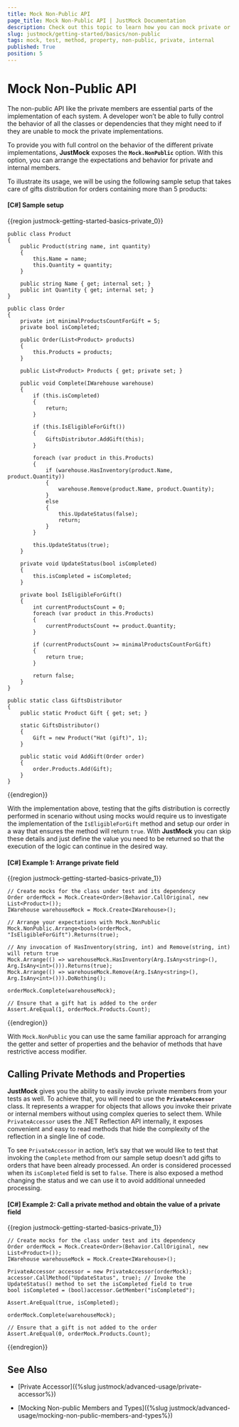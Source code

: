 ```yaml
---
title: Mock Non-Public API
page_title: Mock Non-Public API | JustMock Documentation
description: Check out this topic to learn how you can mock private or internal methods and properties with JustMock.
slug: justmock/getting-started/basics/non-public
tags: mock, test, method, property, non-public, private, internal
published: True
position: 5
---
```


# Mock Non-Public API

The non-public API like the private members are essential parts of the implementation of each system. A developer won’t be able to fully control the behavior of all the classes or dependencies that they might need to if they are unable to mock the private implementations. 

To provide you with full control on the behavior of the different private implementations, **JustMock** exposes the **`Mock.NonPublic`** option. With this option, you can arrange the expectations and behavior for private and internal members. 

To illustrate its usage, we will be using the following sample setup that takes care of gifts distribution for orders containing more than 5 products:

#### [C#] Sample setup

{{region justmock-getting-started-basics-private_0}}

    public class Product
    {
        public Product(string name, int quantity)
        {
            this.Name = name;
            this.Quantity = quantity;
        }
     
        public string Name { get; internal set; }
        public int Quantity { get; internal set; }
    }
     
    public class Order
    {
        private int minimalProductsCountForGift = 5;
        private bool isCompleted;
     
        public Order(List<Product> products)
        {
            this.Products = products;
        }
     
        public List<Product> Products { get; private set; }
     
        public void Complete(IWarehouse warehouse)
        {
            if (this.isCompleted)
            {
                return;
            }
     
            if (this.IsEligibleForGift())
            {
                GiftsDistributor.AddGift(this);
            }
     
            foreach (var product in this.Products)
            {
                if (warehouse.HasInventory(product.Name, product.Quantity))
                {
                    warehouse.Remove(product.Name, product.Quantity);
                }
                else
                {
                    this.UpdateStatus(false);
                    return;
                }
            }
     
            this.UpdateStatus(true);
        }
     
        private void UpdateStatus(bool isCompleted)
        {
            this.isCompleted = isCompleted;
        }
     
        private bool IsEligibleForGift()
        {
            int currentProductsCount = 0;
            foreach (var product in this.Products)
            {
                currentProductsCount += product.Quantity;
            }
     
            if (currentProductsCount >= minimalProductsCountForGift)
            {
                return true;
            }
     
            return false;
        }
    }
     
    public static class GiftsDistributor
    {
        public static Product Gift { get; set; }
     
        static GiftsDistributor()
        {
            Gift = new Product("Hat (gift)", 1);
        }
     
        public static void AddGift(Order order)
        {
            order.Products.Add(Gift);
        }
    }

{{endregion}}

With the implementation above, testing that the gifts distribution is correctly performed in scenario without using mocks would require us to investigate the implementation of the `IsEligibleForGift` method and setup our order in a way that ensures the method will return `true`. With **JustMock** you can skip these details and just define the value you need to be returned so that the execution of the logic can continue in the desired way.

#### [C#] Example 1: Arrange private field

{{region justmock-getting-started-basics-private_1}}
    
    // Create mocks for the class under test and its dependency
    Order orderMock = Mock.Create<Order>(Behavior.CallOriginal, new List<Product>());
    IWarehouse warehouseMock = Mock.Create<IWarehouse>();
     
    // Arrange your expectations with Mock.NonPublic
    Mock.NonPublic.Arrange<bool>(orderMock, "IsEligibleForGift").Returns(true);
     
    // Any invocation of HasInventory(string, int) and Remove(string, int) will return true
    Mock.Arrange(() => warehouseMock.HasInventory(Arg.IsAny<string>(), Arg.IsAny<int>())).Returns(true);
    Mock.Arrange(() => warehouseMock.Remove(Arg.IsAny<string>(), Arg.IsAny<int>())).DoNothing();
     
    orderMock.Complete(warehouseMock);
         
    // Ensure that a gift hat is added to the order
    Assert.AreEqual(1, orderMock.Products.Count);
{{endregion}}

With `Mock.NonPublic` you can use the same familiar approach for arranging the getter and setter of properties and the behavior of methods that have restrictive access modifier.

## Calling Private Methods and Properties

**JustMock** gives you the ability to easily invoke private members from your tests as well. To achieve that, you will need to use the **`PrivateAccessor`** class. It represents a wrapper for objects that allows you invoke their private or internal members without using complex queries to select them. While `PrivateAccessor` uses the .NET Reflection API internally, it exposes convenient and easy to read methods that hide the complexity of the reflection in a single line of code.

To see `PrivateAccessor` in action, let’s say that we would like to test that invoking the `Complete` method from our sample setup doesn’t add gifts to orders that have been already processed. An order is considered processed when its `isCompleted` field is set to `false`. There is also exposed a method changing the status and we can use it to avoid additional unneeded processing.


#### [C#] Example 2: Call a private method and obtain the value of a private field

{{region justmock-getting-started-basics-private_1}}

    // Create mocks for the class under test and its dependency
    Order orderMock = Mock.Create<Order>(Behavior.CallOriginal, new List<Product>());
    IWarehouse warehouseMock = Mock.Create<IWarehouse>();
     
    PrivateAccessor accessor = new PrivateAccessor(orderMock);
    accessor.CallMethod("UpdateStatus", true); // Invoke the UpdateStatus() method to set the isCompleted field to true
    bool isCompleted = (bool)accessor.GetMember("isCompleted");
              
    Assert.AreEqual(true, isCompleted);
     
    orderMock.Complete(warehouseMock);
     
    // Ensure that a gift is not added to the order
    Assert.AreEqual(0, orderMock.Products.Count);
{{endregion}}

## See Also

* [Private Accessor]({%slug justmock/advanced-usage/private-accessor%})

* [Mocking Non-public Members and Types]({%slug justmock/advanced-usage/mocking-non-public-members-and-types%})